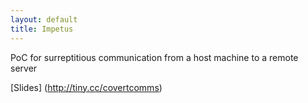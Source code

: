 ```yaml
---
layout: default
title: Impetus
---
```


PoC for surreptitious communication from a host machine to a remote server

[Slides] (http://tiny.cc/covertcomms)
